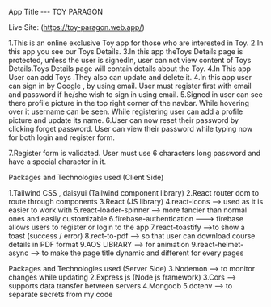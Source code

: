 App Title ---
    TOY PARAGON

 Live Site: (https://toy-paragon.web.app/)

1.This is an online  exclusive Toy app for those who are interested in Toy.
2.In this app you see our Toys Details.
3.In this app theToys Details page is protected, unless the user is signedIn, user can not view content of Toys Details.Toys Details page will contain details about the Toy.
4.In This app User can add  Toys .They also can update and delete it.
4.In this app user can sign in by Google ,  by using email. User must register first with email and password if he/she wish to sign in using email.
5.Signed in user can see there profile picture in the top right corner of the navbar. While hovering over it username can be seen. While registering user can add a profile picture and update its name.
6.User can now reset their password by clicking forget password. User can view their password while typing now for both login and register form.

7.Register form is validated. User must use 6 characters long password and have a special character in it.






 Packages and Technologies used (Client Side)

1.Tailwind CSS , daisyui (Tailwind component library)
2.React router dom to route through components
3.React (JS library)
4.react-icons --> used as it is easier to work with
5.react-loader-spinner --> more fancier than normal ones and easily customizable
6.firebase-authentication ---> firebase allows users to register or login to the app
7.react-toastify -->to show a toast (success / error)
8.rect-to-pdf --> so that user can download course details in PDF format
9.AOS LIBRARY --> for animation
9.react-helmet-async --> to make the page title dynamic and different for every pages

Packages and Technologies used (Server Side)
3.Nodemon --> to monitor changes while updating
2.Express js (Node js framework)
3.Cors --> supports data transfer between servers
4.Mongodb
5.dotenv --> to separate secrets from my code




   
